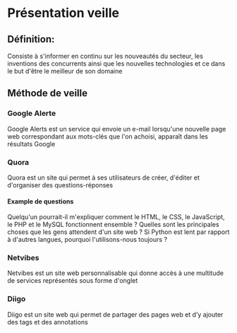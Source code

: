 # Présentation veille


## Définition:

Consiste à s'informer en continu sur les nouveautés du secteur, les inventions des concurrents ainsi que les nouvelles technologies
et ce dans le but d'être le meilleur de son domaine

## Méthode de veille

### Google Alerte

Google Alerts est un service qui envoie un e-mail lorsqu'une nouvelle page web correspondant aux mots-clés que l'on achoisi, apparaît dans
les résultats Google

### Quora

Quora est un site qui permet à ses utilisateurs de créer, d'éditer et d'organiser des questions-réponses

#### Example de questions
Quelqu'un pourrait-il m'expliquer comment le HTML, le CSS, le JavaScript, le PHP et le MySQL fonctionnent ensemble ?
Quelles sont les principales choses que les gens attendent d'un site web ?
Si Python est lent par rapport à d'autres langues, pourquoi l'utilisons-nous toujours ?

### Netvibes

Netvibes est un site web personnalisable qui donne accès à une multitude de services représentés sous forme d'onglet

### Diigo

Diigo est un site web qui permet de partager des pages web et d’y ajouter des tags et des annotations
